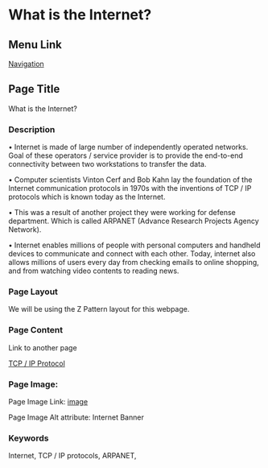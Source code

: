 # What is the Internet?

## Menu Link

[Navigation](/sections/navbar.md)


## Page Title
What is the Internet?

### Description

•	Internet is made of large number of independently operated networks. Goal of these operators / service provider is to provide the end-to-end connectivity between two workstations to transfer the data.

•	Computer scientists Vinton Cerf and Bob Kahn lay the foundation of the Internet communication protocols in 1970s with the inventions of TCP / IP protocols which is known today as the Internet. 

•	This was a result of another project they were working for defense department. Which is called ARPANET (Advance Research Projects Agency Network).

•	Internet enables millions of people with personal computers and handheld devices to communicate and connect with each other. Today, internet also allows millions of users every day from checking emails to online shopping, and from watching video contents to reading news. 



### Page Layout
We will be using the Z Pattern layout for this webpage.

### Page Content

Link to another page

[TCP / IP Protocol](protocol.md)



### Page Image:

Page Image Link: [image](https://images.unsplash.com/photo-1564760290292-23341e4df6ec?ixlib=rb-1.2.1&ixid=MnwxMjA3fDB8MHxwaG90by1wYWdlfHx8fGVufDB8fHx8&auto=format&fit=crop&w=2850&q=80)

Page Image Alt attribute: Internet Banner


### Keywords

Internet, TCP / IP protocols, ARPANET,


